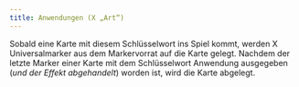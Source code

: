 ```yaml
---
title: Anwendungen (X „Art“)
---
```


Sobald eine Karte mit diesem Schlüsselwort ins Spiel kommt, werden X Universalmarker aus dem Markervorrat auf die Karte gelegt. Nachdem der letzte Marker einer Karte mit dem Schlüsselwort Anwendung ausgegeben (_und der Effekt abgehandelt_) worden ist, wird die Karte abgelegt.
